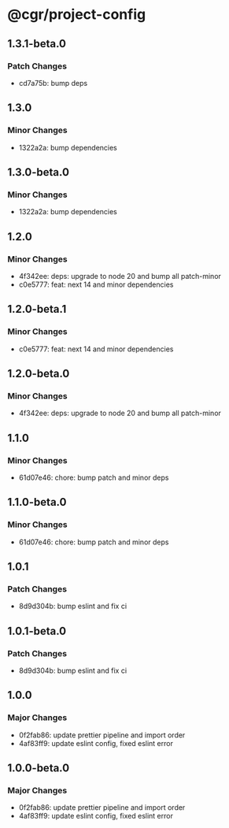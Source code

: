 # @cgr/project-config

## 1.3.1-beta.0

### Patch Changes

- cd7a75b: bump deps

## 1.3.0

### Minor Changes

- 1322a2a: bump dependencies

## 1.3.0-beta.0

### Minor Changes

- 1322a2a: bump dependencies

## 1.2.0

### Minor Changes

- 4f342ee: deps: upgrade to node 20 and bump all patch-minor
- c0e5777: feat: next 14 and minor dependencies

## 1.2.0-beta.1

### Minor Changes

- c0e5777: feat: next 14 and minor dependencies

## 1.2.0-beta.0

### Minor Changes

- 4f342ee: deps: upgrade to node 20 and bump all patch-minor

## 1.1.0

### Minor Changes

- 61d07e46: chore: bump patch and minor deps

## 1.1.0-beta.0

### Minor Changes

- 61d07e46: chore: bump patch and minor deps

## 1.0.1

### Patch Changes

- 8d9d304b: bump eslint and fix ci

## 1.0.1-beta.0

### Patch Changes

- 8d9d304b: bump eslint and fix ci

## 1.0.0

### Major Changes

- 0f2fab86: update prettier pipeline and import order
- 4af83ff9: update eslint config, fixed eslint error

## 1.0.0-beta.0

### Major Changes

- 0f2fab86: update prettier pipeline and import order
- 4af83ff9: update eslint config, fixed eslint error
